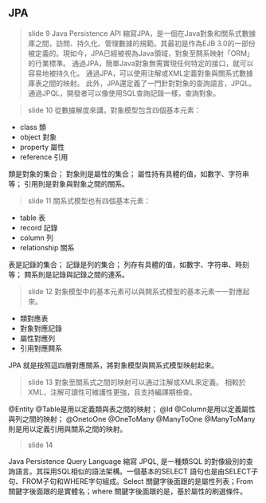 ## JPA

> slide 9
Java Persistence API 縮寫JPA，是一個在Java對象和關系式數據庫之間，訪問、持久化、管理數據的規範。其最初是作為EJB 3.0的一部份被定義的。現如今，JPA已經被視為Java領域，對象至闗系映射「ORM」的行業標準。
通過JPA，簡單Java對象無需實現任何特定的接口，就可以容易地被持久化。
通過JPA，可以使用注解或XML定義對象與關系式數據庫表之間的映射。
此外，JPA還定義了一門針對對象的查詢語言，JPQL。通過JPQL，開發者可以像使用SQL查詢記錄一樣，查詢對象。

> slide 10
從數據解度來講，對象模型包含四個基本元素：

* class 類
* object 對象
* property 屬性
* reference 引用

類是對象的集合；
對象則是屬性的集合；
屬性持有具體的值，如數字、字符串等；
引用則是對象與對象之間的關系。

> slide 11
關系式模型也有四個基本元素：

* table 表
* record 記錄
* column 列
* relationship 關系 

表是記錄的集合；
記錄是列的集合；
列存有具體的值，如數字、字符串、時刻等；
闗系則是記錄與記錄之間的連系。

> slide 12
對象模型中的基本元素可以與闗系式模型的基本元素一一對應起來。

* 類對應表
* 對象對應記錄
* 屬性對應列
* 引用對應闗系

JPA 就是按照這四層對應關系，將對象模型與闗系式模型映射起來。

> slide 13
對象至關系式之間的映射可以通过注解或XML來定義。
相較於XML，注解可讀性可維護性更強，且支持編譯期檢查。

@Entity @Table是用以定義類與表之間的映射；
@Id @Column是用以定義屬性與列之間的映射；
@OnetoOne @OneToMany @ManyToOne @ManyToMany則是用以定義引用與關系之間的映射。 

> slide 14

Java Persistence Query Language 縮寫 JPQL, 是一種類SQL 的對像級別的查詢語言。其採用SQL相似的語法架構。一個基本的SELECT 語句也是由SELECT子句、FROM子句和WHERE字句組成。Select 關鍵字後面跟的是屬性列表；From關鍵字後面跟的是實體名；where 關鍵字後面跟的是，基於屬性的刷選條件。